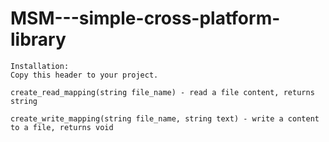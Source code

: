 # MSM---simple-cross-platform-library
    Installation:
    Copy this header to your project.
  
    create_read_mapping(string file_name) - read a file content, returns string
  
    create_write_mapping(string file_name, string text) - write a content to a file, returns void
